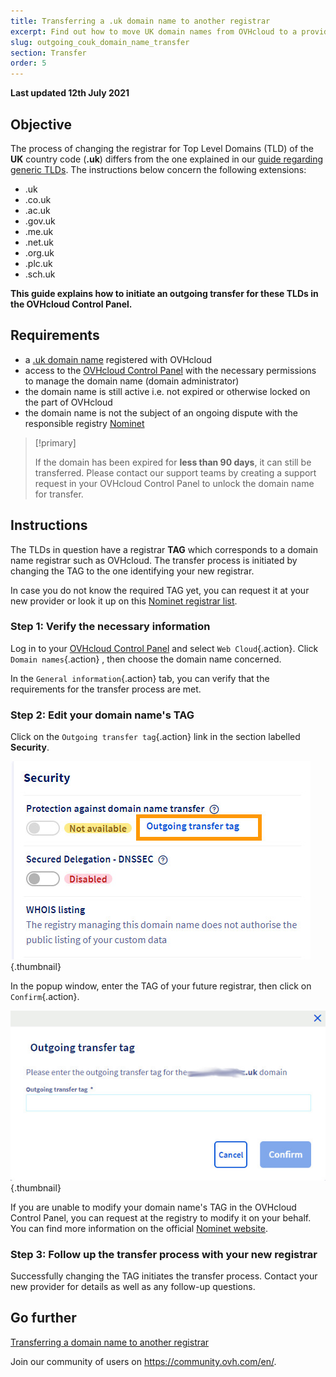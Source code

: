 ```yaml
---
title: Transferring a .uk domain name to another registrar
excerpt: Find out how to move UK domain names from OVHcloud to a provider of your choice
slug: outgoing_couk_domain_name_transfer
section: Transfer
order: 5
---
```


**Last updated 12th July 2021**

## Objective

The process of changing the registrar for Top Level Domains (TLD) of the **UK** country code (**.uk**) differs from the one explained in our [guide regarding generic TLDs](../outgoing-transfer-of-generic-or-geographical-domain-name/). The instructions below concern the following extensions:

- .uk
- .co.uk
- .ac.uk
- .gov.uk
- .me.uk
- .net.uk
- .org.uk
- .plc.uk
- .sch.uk

**This guide explains how to initiate an outgoing transfer for these TLDs in the OVHcloud Control Panel.**

## Requirements

- a [.uk domain name](https://www.ovhcloud.com/en-au/domains/) registered with OVHcloud
- access to the [OVHcloud Control Panel](https://ca.ovh.com/auth/?action=gotomanager&from=https://www.ovh.com.au/&ovhSubsidiary=au) with the necessary permissions to manage the domain name (domain administrator)
- the domain name is still active i.e. not expired or otherwise locked on the part of OVHcloud
- the domain name is not the subject of an ongoing dispute with the responsible registry [Nominet](https://www.nominet.uk/)

> [!primary]
>
> If the domain has been expired for **less than 90 days**, it can still be transferred. Please contact our support teams by creating a support request in your OVHcloud Control Panel to unlock the domain name for transfer.
>

## Instructions

The TLDs in question have a registrar **TAG** which corresponds to a domain name registrar such as OVHcloud. The transfer process is initiated by changing the TAG to the one identifying your new registrar.

In case you do not know the required TAG yet, you can request it at your new provider or look it up on this [Nominet registrar list](https://registrars.nominet.uk/uk-namespace/registrar-agreement/list-of-registrars/).

### Step 1: Verify the necessary information

Log in to your [OVHcloud Control Panel](https://ca.ovh.com/auth/?action=gotomanager&from=https://www.ovh.com.au/&ovhSubsidiary=au) and select `Web Cloud`{.action}. Click `Domain names`{.action} , then choose the domain name concerned.

In the `General information`{.action} tab, you can verify that the requirements for the transfer process are met.


### Step 2: Edit your domain name's TAG

Click on the `Outgoing transfer tag`{.action} link in the section labelled **Security**.

![outgoingtransfer](images/img_4267.jpg){.thumbnail}

In the popup window, enter the TAG of your future registrar, then click on `Confirm`{.action}.

![outgoingtransfer](images/img_4268.jpg){.thumbnail}

If you are unable to modify your domain name's TAG in the OVHcloud Control Panel, you can request at the registry to modify it on your behalf. You can find more information on the official [Nominet website](https://www.nominet.uk/domain-support/).  

### Step 3: Follow up the transfer process with your new registrar

Successfully changing the TAG initiates the transfer process. Contact your new provider for details as well as any follow-up questions.

## Go further

[Transferring a domain name to another registrar](../outgoing-transfer-of-generic-or-geographical-domain-name/)

Join our community of users on <https://community.ovh.com/en/>. 